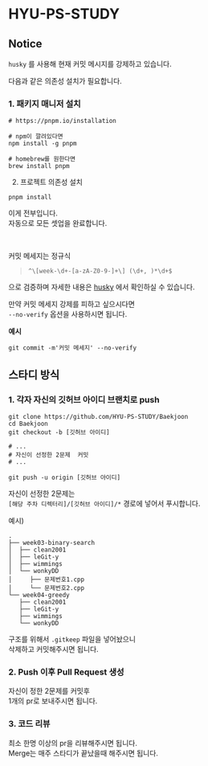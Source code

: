 # HYU-PS-STUDY

## Notice

`husky` 를 사용해 현재 커밋 메시지를 강제하고 있습니다.

다음과 같은 의존성 설치가 필요합니다.

### 1. 패키지 매니저 설치

```shell
# https://pnpm.io/installation

# npm이 깔려있다면
npm install -g pnpm

# homebrew를 원한다면
brew install pnpm
```

2. 프로젝트 의존성 설치

```shell
pnpm install
```

이게 전부입니다.  
자동으로 모든 셋업을 완료합니다.

<br>

커밋 메세지는 정규식
> `^\[week-\d+-[a-zA-Z0-9-]+\] (\d+, )*\d+$`

으로 검증하며 자세한 내용은
[husky](/.husky/commit-msg) 에서 확인하실 수 있습니다.

만약 커밋 메세지 강제를 피하고 싶으시다면  
`--no-verify` 옵션을 사용하시면 됩니다.


**예시**

```shell
git commit -m'커밋 메세지' --no-verify
```


## 스타디 방식

### 1. 각자 자신의 깃허브 아이디 브랜치로 push

```shell
git clone https://github.com/HYU-PS-STUDY/Baekjoon
cd Baekjoon
git checkout -b [깃허브 아이디]

# ...
# 자신이 선정한 2문제  커밋
# ...

git push -u origin [깃허브 아이디]
```

자신이 선정한 2문제는  
`[해당 주차 디렉터리]/[깃허브 아이디]/*` 경로에 넣어서 푸시합니다.

예시)

```shell
.
├── week03-binary-search
│  ├── clean2001
│  ├── leGit-y
│  ├── wimmings
│  └── wonkyDD
│     ├── 문제번호1.cpp
│     └── 문제번호2.cpp
└── week04-greedy
   ├── clean2001
   ├── leGit-y
   ├── wimmings
   └── wonkyDD
```

구조를 위해서 `.gitkeep` 파일을 넣어놨으니  
삭제하고 커밋해주시면 됩니다.


### 2. Push 이후 Pull Request 생성

자신이 정한 2문제를 커밋후  
1개의 pr로 보내주시면 됩니다.


### 3. 코드 리뷰

최소 한명 이상의 pr을 리뷰해주시면 됩니다.  
Merge는 매주 스타디가 끝났을때 해주시면 됩니다.  
